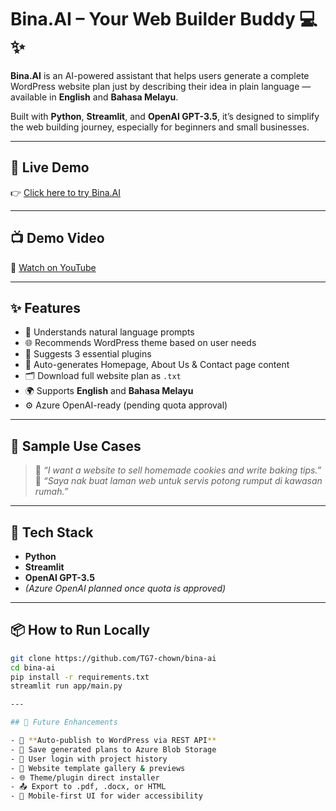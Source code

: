 # Bina.AI – Your Web Builder Buddy 💻✨

**Bina.AI** is an AI-powered assistant that helps users generate a complete WordPress website plan just by describing their idea in plain language — available in **English** and **Bahasa Melayu**.

Built with **Python**, **Streamlit**, and **OpenAI GPT-3.5**, it’s designed to simplify the web building journey, especially for beginners and small businesses.

---

## 🚀 Live Demo  
👉 [Click here to try Bina.AI](https://bina-ai.streamlit.app)

---

## 📺 Demo Video  
🎥 [Watch on YouTube](https://youtu.be/OtGfzmVGBJw)

---

## ✨ Features

- 🧠 Understands natural language prompts  
- 🌐 Recommends WordPress theme based on user needs  
- 🔌 Suggests 3 essential plugins  
- 📝 Auto-generates Homepage, About Us & Contact page content  
- 🗂 Download full website plan as `.txt`  
- 🌍 Supports **English** and **Bahasa Melayu**  
- ⚙️ Azure OpenAI-ready (pending quota approval)

---

## 🧪 Sample Use Cases

> 💬 *“I want a website to sell homemade cookies and write baking tips.”*  
> 💬 *“Saya nak buat laman web untuk servis potong rumput di kawasan rumah.”*

---

## 🧱 Tech Stack

- **Python**
- **Streamlit**
- **OpenAI GPT-3.5**
- *(Azure OpenAI planned once quota is approved)*

---

## 📦 How to Run Locally

```bash
git clone https://github.com/TG7-chown/bina-ai
cd bina-ai
pip install -r requirements.txt
streamlit run app/main.py

---

## 🎯 Future Enhancements

- 🔧 **Auto-publish to WordPress via REST API**
- 💾 Save generated plans to Azure Blob Storage
- 👤 User login with project history
- 🎨 Website template gallery & previews
- 🌐 Theme/plugin direct installer
- 📤 Export to .pdf, .docx, or HTML
- 📱 Mobile-first UI for wider accessibility

